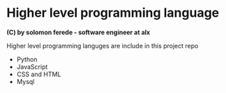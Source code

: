 # Higher level programming language
**(C) by solomon ferede - software engineer at alx**

Higher level programming languges are include in this project repo
- Python
- JavaScript
- CSS and HTML
- Mysql
